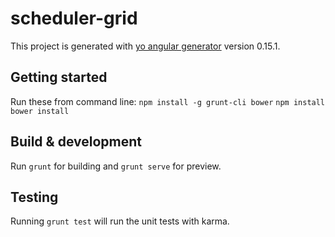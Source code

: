 # scheduler-grid

This project is generated with [yo angular generator](https://github.com/yeoman/generator-angular)
version 0.15.1.

## Getting started

Run these from command line:
`npm install -g grunt-cli bower`
`npm install`
`bower install`

## Build & development

Run `grunt` for building and `grunt serve` for preview.

## Testing

Running `grunt test` will run the unit tests with karma.
